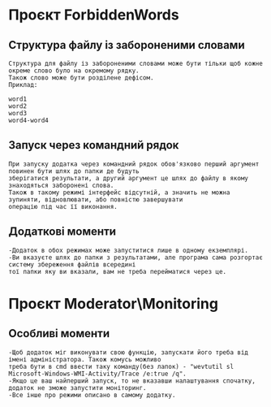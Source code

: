 # Проєкт ForbiddenWords
## Структура файлу із забороненими словами
```
Структура для файлу із забороненими словами може бути тільки щоб кожне окреме слово було на окремому рядку.
Також слово може бути розділене дефісом.
Приклад:

word1
word2 
word3
word4-word4
```
## Запуск через командний рядок

```
При запуску додатка через командний рядок обов'язково перший аргумент повинен бути шлях до папки де будуть
зберігатися результати, а другий аргумент це шлях до файлу в якому знаходяться заборонені слова.
Також в такому режимі інтерфейс відсутній, а значить не можна зупиняти, відновлювати, або повністю завершувати
операцію під час її виконання.
```

## Додаткові моменти

```
-Додаток в обох режимах може запуститися лише в одному екземплярі.
-Ви вказуєте шлях до папки з результатами, але програма сама розгортає систему збереження файлів всередині
тої папки яку ви вказали, вам не треба перейматися через це.
```
# Проєкт Moderator\Monitoring
## Особливі моменти
```
-Щоб додаток міг виконувати свою функцію, запускати його треба від імені адміністратора. Також комусь можливо
треба бути в cmd ввести таку команду(без лапок) - "wevtutil sl Microsoft-Windows-WMI-Activity/Trace /e:true /q".
-Якщо це ваш найперший запуск, то не вказавши налаштування спочатку, додаток не зможе запустити моніторинг.
-Все інше про режими описано в самому додатку.
```
